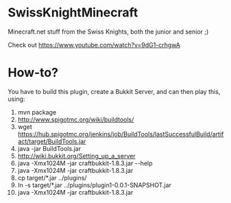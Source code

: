 # SwissKnightMinecraft

Minecraft.net stuff from the Swiss Knights, both the junior and senior ;)

Check out https://www.youtube.com/watch?v=9dG1-crhgwA

How-to?
===

You have to build this plugin, create a Bukkit Server, and can then play this, using:

1. mvn package
1. http://www.spigotmc.org/wiki/buildtools/
1. wget https://hub.spigotmc.org/jenkins/job/BuildTools/lastSuccessfulBuild/artifact/target/BuildTools.jar
1. java -jar BuildTools.jar 
1. http://wiki.bukkit.org/Setting_up_a_server 
1. java -Xmx1024M -jar craftbukkit-1.8.3.jar --help
1. java -Xmx1024M -jar craftbukkit-1.8.3.jar
1. cp target/*.jar ../plugins/
1. ln -s target/*.jar ../plugins/plugin1-0.0.1-SNAPSHOT.jar
1. java -Xmx1024M -jar craftbukkit-1.8.3.jar
